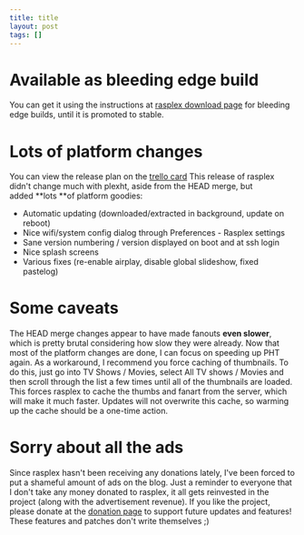 ```yaml
---
title: title
layout: post
tags: []
---
```



Available as bleeding edge build
================================

You can get it using the instructions at [rasplex download page](https://blog.srvthe.net/get-rasplex "Get rasplex") for bleeding edge builds, until it is promoted to stable.

Lots of platform changes
========================

You can view the release plan on the [trello card](https://trello.com/c/yX9P2ubL "trello card") This release of rasplex didn't change much with plexht, aside from the HEAD merge, but added **lots **of platform goodies:

-   Automatic updating (downloaded/extracted in background, update on reboot)
-   Nice wifi/system config dialog through Preferences - Rasplex settings
-   Sane version numbering / version displayed on boot and at ssh login
-   Nice splash screens
-   Various fixes (re-enable airplay, disable global slideshow, fixed pastelog)

Some caveats
============

The HEAD merge changes appear to have made fanouts **even slower**, which is pretty brutal considering how slow they were already. Now that most of the platform changes are done, I can focus on speeding up PHT again. As a workaround, I recommend you force caching of thumbnails. To do this, just go into TV Shows / Movies, select All TV shows / Movies and then scroll through the list a few times until all of the thumbnails are loaded. This forces rasplex to cache the thumbs and fanart from the server, which will make it much faster. Updates will not overwrite this cache, so warming up the cache should be a one-time action.

Sorry about all the ads
=======================

Since rasplex hasn't been receiving any donations lately, I've been forced to put a shameful amount of ads on the blog. Just a reminder to everyone that I don't take any money donated to rasplex, it all gets reinvested in the project (along with the advertisement revenue). If you like the project, please donate at the [donation page](https://srvthe.net "donation") to support future updates and features! These features and patches don't write themselves ;)
